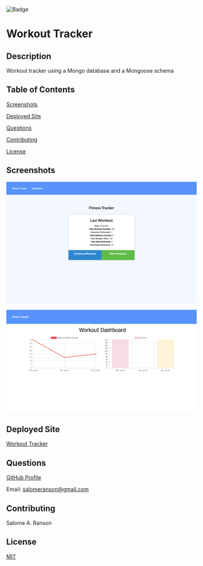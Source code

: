 ![Badge](https://badgen.net/badge/license/MIT/blue)

# Workout Tracker

## Description

Workout tracker using a Mongo database and a Mongoose schema

## Table of Contents
[Screenshots](https://github.com/sranson/workout_tracker#Screenshots)

[Deployed Site](https://github.com/sranson/workout_tracker#deployed-site)

[Questions](https://github.com/sranson/workout_tracker#Questions)

[Contributing](https://github.com/sranson/workout_tracker#Contributing)

[License](https://github.com/sranson/workout_tracker#License)

## Screenshots
![Screenshot](public/assets/fitnessTracker1.png) 

![Screenshot](public/assets/fitnessTracker2.png) 


## Deployed Site
[Workout Tracker](https://sar-workout-tracker.herokuapp.com/)

## Questions

[GitHub Profile](https://github.com/sranson)

Email: salomeranson@gmail.com

## Contributing

Salome A. Ranson

## License

[MIT](https://choosealicense.com/licenses/mit/)